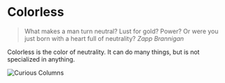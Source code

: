 # Colorless

> What makes a man turn neutral? Lust for gold? Power? Or were you just born with a heart full of neutrality?
> <cite>Zapp Brannigan</cite>

Colorless is the color of neutrality. It can do many things, but is not specialized in anything.

![Curious Columns](https://s3.amazonaws.com/assets1.orbsccg.com/prod/cards/art/26X.jpg)
